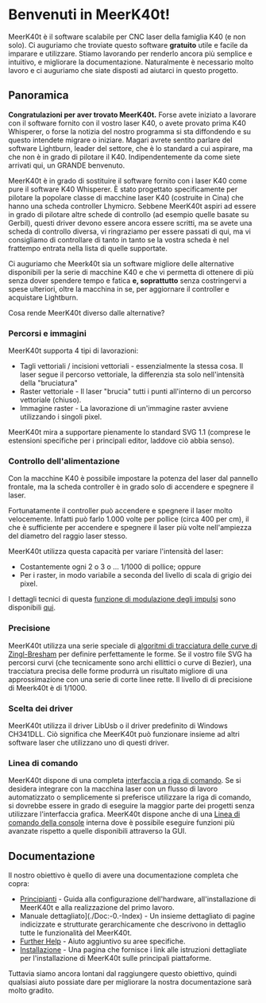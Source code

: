# Benvenuti in MeerK40t!
MeerK40t è il software scalabile per CNC laser della famiglia K40 (e non solo). Ci auguriamo che troviate questo software **gratuito** utile e facile da imparare e utilizzare.
Stiamo lavorando per renderlo ancora più semplice e intuitivo, e migliorare la documentazione. Naturalmente è necessario molto lavoro e ci auguriamo che siate disposti ad aiutarci in questo progetto. 
## Panoramica
**Congratulazioni per aver trovato MeerK40t.** Forse avete iniziato a lavorare con il software fornito con il vostro laser K40, o avete provato prima K40 Whisperer, o forse la notizia del nostro programma si sta diffondendo e su questo intendete migrare o iniziare. 
Magari avrete sentito parlare del software Lightburn, leader del settore, che è lo standard a cui aspirare, ma che non è in grado di pilotare il K40. Indipendentemente da come siete arrivati qui, un GRANDE benvenuto.

MeerK40t è in grado di sostituire il software fornito con i laser K40 come pure il software K40 Whisperer. È stato progettato specificamente per pilotare la popolare classe di macchine laser K40 (costruite in Cina) che hanno una scheda controller Lhymicro. Sebbene MeerK40t aspiri ad essere in grado di pilotare altre schede di controllo (ad esempio quelle basate su Gerbil), questi driver devono essere ancora essere scritti, ma se avete una scheda di controllo diversa, vi ringraziamo per essere passati di qui, ma vi consigliamo di controllare di tanto in tanto se la vostra scheda è nel frattempo entrata nella lista di quelle supportate.

Ci auguriamo che Meerk40t sia un software migliore delle alternative disponibili per la serie di macchine K40 e che vi permetta di ottenere di più senza dover spendere tempo e fatica **e, soprattutto** senza costringervi a spese ulteriori, oltre la macchina in se, per aggiornare il controller e acquistare Lightburn.

Cosa rende MeerK40t diverso dalle alternative?
### Percorsi e immagini
MeerK40t supporta 4 tipi di lavorazioni:
* Tagli vettoriali / incisioni vettoriali - essenzialmente la stessa cosa. Il laser segue il percorso vettoriale, la differenzia sta solo nell'intensità della "bruciatura"
* Raster vettoriale - Il laser "brucia" tutti i punti all'interno di un percorso vettoriale (chiuso).
* Immagine raster - La lavorazione di un'immagine raster avviene utilizzando i singoli pixel.

MeerK40t mira a supportare pienamente lo standard SVG 1.1 (comprese le estensioni specifiche per i principali editor, laddove ciò abbia senso).

### Controllo dell'alimentazione
Con la macchine K40 è possibile impostare la potenza del laser dal pannello frontale, ma la scheda controller è in grado solo di accendere e spegnere il laser.

Fortunatamente il controller può accendere e spegnere il laser molto velocemente. Infatti può farlo 1.000 volte per pollice (circa 400 per cm), il che è sufficiente per accendere e spegnere il laser più volte nell'ampiezza del diametro del raggio laser stesso.

MeerK40t utilizza questa capacità per variare l'intensità del laser:
* Costantemente ogni 2 o 3 o ... 1/1000 di pollice; oppure
* Per i raster, in modo variabile a seconda del livello di scala di grigio dei pixel.

I dettagli tecnici di questa [funzione di modulazione degli impulsi](./Tech:-Raster-pulse-modulation-PPI) sono disponibili [qui](./Tech:-Raster-pulse-modulation-PPI).

### Precisione
MeerK40t utilizza una serie speciale di [algoritmi di tracciatura delle curve di Zingl-Bresham](./Tech:-Zingl-Bresenham-Curve-Plotting) per definire perfettamente le forme. Se il vostro file SVG ha percorsi curvi (che tecnicamente sono archi ellittici o curve di Bezier), una tracciatura   precisa delle forme produrrà un risultato migliore di una approssimazione con una serie di corte linee rette. Il livello di di precisione di Meerk40t è di 1/1000.

### Scelta dei driver
MeerK40t utilizza il driver LibUsb o il driver predefinito di Windows CH341DLL. Ciò significa che MeerK40t può funzionare insieme ad altri software laser che utilizzano uno di questi driver.

### Linea di comando
MeerK40t dispone di una completa [interfaccia a riga di comando](./Help:-Command-Line-Interface). Se si desidera integrare con la macchina laser con un flusso di lavoro automatizzato o semplicemente si preferisce utilizzare la riga di comando, si dovrebbe essere in grado di eseguire la maggior parte dei progetti senza utilizzare l'interfaccia grafica.
MeerK40t dispone anche di una [Linea di comando della console](./Help:-Console-Commands) interna dove è possibile eseguire funzioni più avanzate rispetto a quelle disponibili attraverso la GUI.

## Documentazione
Il nostro obiettivo è quello di avere una documentazione completa che copra:
* [Principianti](./Beginners:-0.-Index) - Guida alla configurazione dell'hardware, all'installazione di MeerK40t e alla realizzazione del primo lavoro.
* Manuale dettagliato](./Doc:-0.-Index) - Un insieme dettagliato di pagine indicizzate e strutturate gerarchicamente che descrivono in dettaglio tutte le funzionalità del MeerK40t.
* [Further Help]() - Aiuto aggiuntivo su aree specifiche.
* [Installazione](./Beginners:-2.-Installing-MeerK40t) - Una pagina che fornisce i link alle istruzioni dettagliate per l'installazione di MeerK40t sulle principali piattaforme.

Tuttavia siamo ancora lontani dal raggiungere questo obiettivo, quindi qualsiasi aiuto possiate dare per migliorare la nostra documentazione sarà molto gradito.
